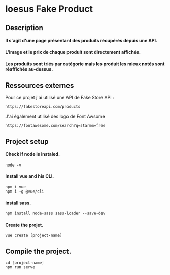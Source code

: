 # loesus Fake Product

## Description
#### Il s'agit d'une page présentant des produits récupérés depuis une API.
#### L'image et le prix de chaque produit sont directement affichés.
#### Les produits sont triés par catégorie mais les produit les mieux notés sont réaffichés au-dessus.

## Ressources externes
Pour ce projet j'ai utilisé une API de Fake Store API :
```
https://fakestoreapi.com/products
```
J'ai également utilisé des logo de Font Awsome
```
https://fontawesome.com/search?q=star&m=free
```


## Project setup

#### Check if node is instaled.
```
node -v
```
#### Install vue and his CLI.
```
npm i vue
npm i -g @vue/cli
```
#### install sass.
```
npm install node-sass sass-loader --save-dev
```
#### Create the projet.
```
vue create [project-name]
```
## Compile the project.
```
cd [project-name]
npm run serve
```
